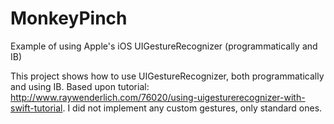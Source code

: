 # MonkeyPinch
Example of using Apple's iOS UIGestureRecognizer (programmatically and IB)

This project shows how to use UIGestureRecognizer, both programmatically and using IB.
Based upon tutorial: http://www.raywenderlich.com/76020/using-uigesturerecognizer-with-swift-tutorial.
I did not implement any custom gestures, only standard ones.
